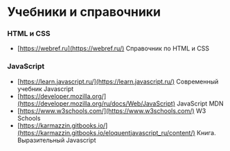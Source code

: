 # Учебники и справочники

### HTML и CSS
- [https://webref.ru](https://webref.ru/) Справочник по HTML и CSS

### JavaScript
- [https://learn.javascript.ru/](https://learn.javascript.ru/) Современный учебник Javascript
- [https://developer.mozilla.org/](https://developer.mozilla.org/ru/docs/Web/JavaScript) JavaScript MDN
- [https://www.w3schools.com/](https://www.w3schools.com/) W3 Schools
- [https://karmazzin.gitbooks.io/](https://karmazzin.gitbooks.io/eloquentjavascript_ru/content/) Книга. Выразительный Javascript
